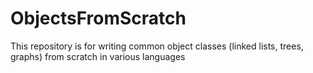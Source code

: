 # ObjectsFromScratch
This repository is for writing common object classes (linked lists, trees, graphs) from scratch in various languages
